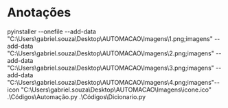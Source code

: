 # Anotações

pyinstaller --onefile --add-data "C:\Users\gabriel.souza\Desktop\AUTOMACAO\Imagens\1.png;imagens" --add-data "C:\Users\gabriel.souza\Desktop\AUTOMACAO\Imagens\2.png;imagens" --add-data "C:\Users\gabriel.souza\Desktop\AUTOMACAO\Imagens\3.png;imagens" --add-data "C:\Users\gabriel.souza\Desktop\AUTOMACAO\Imagens\4.png;imagens"--icon "C:\Users\gabriel.souza\Desktop\AUTOMACAO\Imagens\icone.ico" .\Códigos\Automação.py .\Códigos\Dicionario.py
